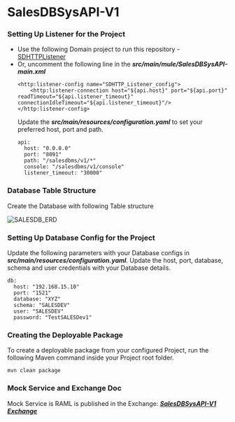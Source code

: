 # SalesDBSysAPI-V1

### Setting Up Listener for the Project
* Use the following Domain project to run this repository - [SDHTTPListener](https://github.com/SauravB7/SDHTTPListener)
* Or, uncomment the following line in the ***src/main/mule/SalesDBSysAPI-main.xml***
    ```
    <http:listener-config name="SDHTTP_Listener_config">
        <http:listener-connection host="${api.host}" port="${api.port}" readTimeout="${api.listener_timeout}" connectionIdleTimeout="${api.listener_timeout}"/>
    </http:listener-config>
    ```
  Update the ***src/main/resources/configuration.yaml*** to set your preferred host, port and path.
    ```
    api:
      host: "0.0.0.0"
      port: "8091"
      path: "/salesdbms/v1/*"
      console: "/salesdbms/v1/console"
      listener_timeout: "30000"
    ```

### Database Table Structure
Create the Database with following Table structure

![SALESDB_ERD](https://user-images.githubusercontent.com/28842863/167982011-22204f98-5a04-48c0-95bd-fecb4edb4290.png)

### Setting Up Database Config for the Project
Update the following parameters with your Database configs in ***src/main/resources/configuration.yaml***. Update the host, port, database, schema and user credentials with your Database details.
```
db:
  host: "192.168.15.10"
  port: "1521"
  database: "XYZ"
  schema: "SALESDEV"
  user: "SALESDEV"
  password: "TestSALESDev1"
```

### Creating the Deployable Package
To create a deployable package from your configured Project, run the following Maven command inside your Project root folder.
```
mvn clean package
```

### Mock Service and Exchange Doc
Mock Service is RAML is published in the Exchange: [***SalesDBSysAPI-V1 Exchange***](https://anypoint.mulesoft.com/exchange/portals/test-4779/64efc3bc-f2ea-4c4d-9159-51c6597ce859/salesdbsysapi/)
